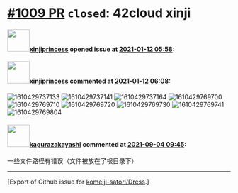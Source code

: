 # [\#1009 PR](https://github.com/komeiji-satori/Dress/pull/1009) `closed`: 42cloud xinji

#### <img src="https://avatars.githubusercontent.com/u/56882651?u=872ba84244e68b50f3cbd4607011358bcbd9d825&v=4" width="50">[xinjiprincess](https://github.com/xinjiprincess) opened issue at [2021-01-12 05:58](https://github.com/komeiji-satori/Dress/pull/1009):



#### <img src="https://avatars.githubusercontent.com/u/56882651?u=872ba84244e68b50f3cbd4607011358bcbd9d825&v=4" width="50">[xinjiprincess](https://github.com/xinjiprincess) commented at [2021-01-12 06:08](https://github.com/komeiji-satori/Dress/pull/1009#issuecomment-758428253):

![1610429737133](https://user-images.githubusercontent.com/56882651/104276279-89b96180-54df-11eb-8ce9-e8a121e0fa4d.jpg)
![1610429737141](https://user-images.githubusercontent.com/56882651/104276290-8c1bbb80-54df-11eb-8ce9-c23eeb6d2365.jpg)
![1610429737164](https://user-images.githubusercontent.com/56882651/104276294-8d4ce880-54df-11eb-9717-c45641efbc09.jpg)
![1610429769700](https://user-images.githubusercontent.com/56882651/104276296-8d4ce880-54df-11eb-8a3a-fc3d1a5cea62.jpg)
![1610429769710](https://user-images.githubusercontent.com/56882651/104276297-8de57f00-54df-11eb-98db-0ed2a360f9b6.jpg)
![1610429769720](https://user-images.githubusercontent.com/56882651/104276309-90e06f80-54df-11eb-9625-ce37152f528e.jpg)
![1610429769730](https://user-images.githubusercontent.com/56882651/104276312-91790600-54df-11eb-895f-c6cae3fe0172.jpg)
![1610429769741](https://user-images.githubusercontent.com/56882651/104276314-92119c80-54df-11eb-9691-d6f8c1a45ff4.jpg)
![1610429769804](https://user-images.githubusercontent.com/56882651/104276317-92aa3300-54df-11eb-9ef8-0dc975729f81.jpg)

#### <img src="https://avatars.githubusercontent.com/u/2824841?u=b6e28fbc3f5ac12daf4b9a169194996ca20b57fb&v=4" width="50">[kagurazakayashi](https://github.com/kagurazakayashi) commented at [2021-09-04 09:45](https://github.com/komeiji-satori/Dress/pull/1009#issuecomment-912943933):

一些文件路径有错误（文件被放在了根目录下）


-------------------------------------------------------------------------------



[Export of Github issue for [komeiji-satori/Dress](https://github.com/komeiji-satori/Dress).]
